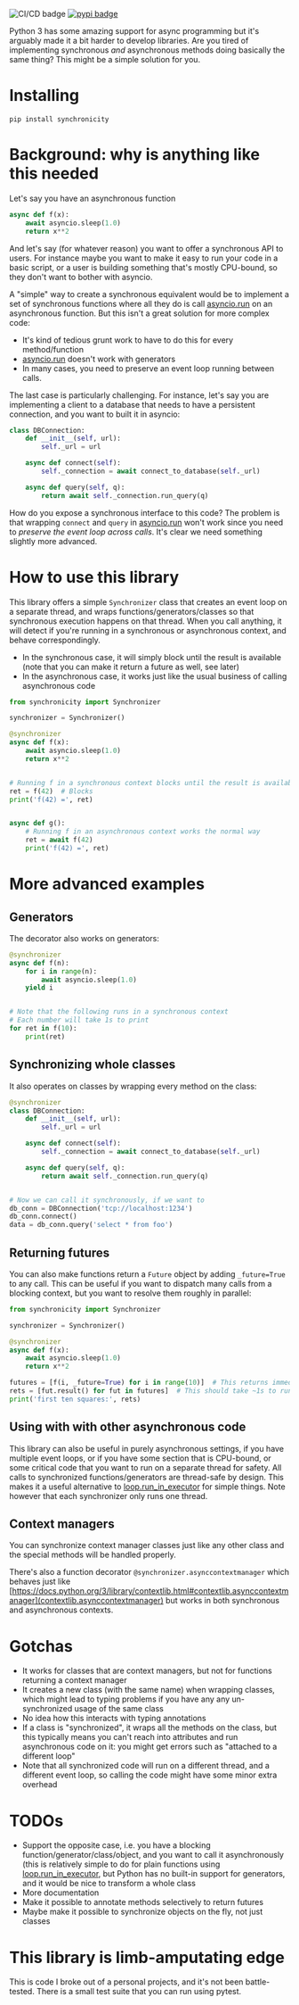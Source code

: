 ![CI/CD badge](https://github.com/erikbern/synchronicity/actions/workflows/ci.yml/badge.svg)
[![pypi badge](https://img.shields.io/pypi/v/synchronicity.svg?style=flat)](https://pypi.python.org/pypi/synchronicity)

Python 3 has some amazing support for async programming but it's arguably made it a bit harder to develop libraries. Are you tired of implementing synchronous _and_ asynchronous methods doing basically the same thing? This might be a simple solution for you.

Installing
==========

```
pip install synchronicity
```


Background: why is anything like this needed
============================================

Let's say you have an asynchronous function

```python
async def f(x):
    await asyncio.sleep(1.0)
    return x**2
```

And let's say (for whatever reason) you want to offer a synchronous API to users. For instance maybe you want to make it easy to run your code in a basic script, or a user is building something that's mostly CPU-bound, so they don't want to bother with asyncio.

A "simple" way to create a synchronous equivalent would be to implement a set of synchronous functions where all they do is call [asyncio.run](https://docs.python.org/3/library/asyncio-task.html#asyncio.run) on an asynchronous function. But this isn't a great solution for more complex code:

* It's kind of tedious grunt work to have to do this for every method/function
* [asyncio.run](https://docs.python.org/3/library/asyncio-task.html#asyncio.run) doesn't work with generators
* In many cases, you need to preserve an event loop running between calls.

The last case is particularly challenging. For instance, let's say you are implementing a client to a database that needs to have a persistent connection, and you want to built it in asyncio:

```python
class DBConnection:
    def __init__(self, url):
        self._url = url

    async def connect(self):
        self._connection = await connect_to_database(self._url)

    async def query(self, q):
        return await self._connection.run_query(q)
```

How do you expose a synchronous interface to this code? The problem is that wrapping `connect` and `query` in [asyncio.run](https://docs.python.org/3/library/asyncio-task.html#asyncio.run) won't work since you need to _preserve the event loop across calls_. It's clear we need something slightly more advanced.

How to use this library
=======================

This library offers a simple `Synchronizer` class that creates an event loop on a separate thread, and wraps functions/generators/classes so that synchronous execution happens on that thread. When you call anything, it will detect if you're running in a synchronous or asynchronous context, and behave correspondingly.

* In the synchronous case, it will simply block until the result is available (note that you can make it return a future as well, see later)
* In the asynchronous case, it works just like the usual business of calling asynchronous code

```python
from synchronicity import Synchronizer

synchronizer = Synchronizer()

@synchronizer
async def f(x):
    await asyncio.sleep(1.0)
    return x**2


# Running f in a synchronous context blocks until the result is available
ret = f(42)  # Blocks
print('f(42) =', ret)


async def g():
    # Running f in an asynchronous context works the normal way
    ret = await f(42)
    print('f(42) =', ret)
```

More advanced examples
======================

Generators
----------

The decorator also works on generators:

```python
@synchronizer
async def f(n):
    for i in range(n):
        await asyncio.sleep(1.0)
	yield i


# Note that the following runs in a synchronous context
# Each number will take 1s to print
for ret in f(10):
    print(ret)
```

Synchronizing whole classes
---------------------------

It also operates on classes by wrapping every method on the class:


```python
@synchronizer
class DBConnection:
    def __init__(self, url):
        self._url = url

    async def connect(self):
        self._connection = await connect_to_database(self._url)

    async def query(self, q):
        return await self._connection.run_query(q)


# Now we can call it synchronously, if we want to
db_conn = DBConnection('tcp://localhost:1234')
db_conn.connect()
data = db_conn.query('select * from foo')
```

Returning futures
-----------------

You can also make functions return a `Future` object by adding `_future=True` to any call. This can be useful if you want to dispatch many calls from a blocking context, but you want to resolve them roughly in parallel:

```python
from synchronicity import Synchronizer

synchronizer = Synchronizer()

@synchronizer
async def f(x):
    await asyncio.sleep(1.0)
    return x**2

futures = [f(i, _future=True) for i in range(10)]  # This returns immediately
rets = [fut.result() for fut in futures]  # This should take ~1s to run, resolving all futures in parallel
print('first ten squares:', rets)
```

Using with with other asynchronous code
---------------------------------------

This library can also be useful in purely asynchronous settings, if you have multiple event loops, or if you have some section that is CPU-bound, or some critical code that you want to run on a separate thread for safety. All calls to synchronized functions/generators are thread-safe by design. This makes it a useful alternative to [loop.run_in_executor](https://docs.python.org/3/library/asyncio-eventloop.html#asyncio.loop.run_in_executor) for simple things. Note however that each synchronizer only runs one thread.

Context managers
----------------

You can synchronize context manager classes just like any other class and the special methods will be handled properly.

There's also a function decorator `@synchronizer.asynccontextmanager` which behaves just like [https://docs.python.org/3/library/contextlib.html#contextlib.asynccontextmanager](contextlib.asynccontextmanager) but works in both synchronous and asynchronous contexts.


Gotchas
=======

* It works for classes that are context managers, but not for functions returning a context manager
* It creates a new class (with the same name) when wrapping classes, which might lead to typing problems if you have any any un-synchronized usage of the same class
* No idea how this interacts with typing annotations
* If a class is "synchronized", it wraps all the methods on the class, but this typically means you can't reach into attributes and run asynchronous code on it: you might get errors such as "attached to a different loop"
* Note that all synchronized code will run on a different thread, and a different event loop, so calling the code might have some minor extra overhead

TODOs
=====

* Support the opposite case, i.e. you have a blocking function/generator/class/object, and you want to call it asynchronously (this is relatively simple to do for plain functions using [loop.run_in_executor](https://docs.python.org/3/library/asyncio-eventloop.html#asyncio.loop.run_in_executor), but Python has no built-in support for generators, and it would be nice to transform a whole class
* More documentation
* Make it possible to annotate methods selectively to return futures
* Maybe make it possible to synchronize objects on the fly, not just classes

This library is limb-amputating edge
====================================

This is code I broke out of a personal projects, and it's not been battle-tested. There is a small test suite that you can run using pytest.
